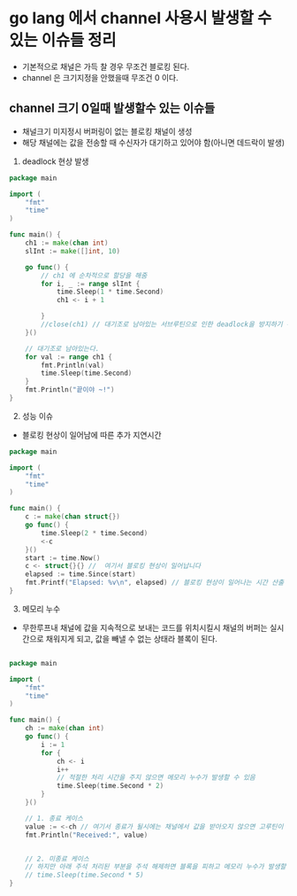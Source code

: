 # go lang 에서 channel 사용시 발생할 수 있는 이슈들 정리

- 기본적으로 채널은 가득 찰 경우 무조건 블로킹 된다.
- channel 은 크기지정을 안했을때 무조건 0 이다.

## channel 크기 0일때 발생할수 있는 이슈들

- 채널크기 미지정시 버퍼링이 없는 블로킹 채널이 생성
- 해당 채널에는 값을 전송할 때 수신자가 대기하고 있어야 함(아니면 데드락이 발생)

1. deadlock 현상 발생

```go
package main

import (
	"fmt"
	"time"
)

func main() {
	ch1 := make(chan int)
	slInt := make([]int, 10)

	go func() {
		// ch1 에 순차적으로 할당을 해줌
		for i, _ := range slInt {
			time.Sleep(1 * time.Second)
			ch1 <- i + 1

		}
		//close(ch1) // 대기조로 남아있는 서브루틴으로 인한 deadlock을 방지하기 위해 채널을 닫아준다.
	}()

	// 대기조로 남아있는다.
	for val := range ch1 {
		fmt.Println(val)
		time.Sleep(time.Second)
	}
	fmt.Println("끝이야 ~!")
}
```

2.  성능 이슈

- 블로킹 현상이 일어남에 따른 추가 지연시간

```go
package main

import (
	"fmt"
	"time"
)

func main() {
	c := make(chan struct{})
	go func() {
		time.Sleep(2 * time.Second)
		<-c
	}()
	start := time.Now()
	c <- struct{}{} //  여기서 블로킹 현상이 일어납니다
	elapsed := time.Since(start)
	fmt.Printf("Elapsed: %v\n", elapsed) // 블로킹 현상이 일어나는 시간 산출 => ex) Elapsed: 2.0125838s
}
```

3. 메모리 누수

- 무한루프내 채널에 값을 지속적으로 보내는 코드를 위치시킬시 채널의 버퍼는 실시간으로 채워지게 되고, 값을 빼낼 수 없는 상태라 블록이 된다.

```go

package main

import (
	"fmt"
	"time"
)

func main() {
	ch := make(chan int)
	go func() {
		i := 1
		for {
			ch <- i
			i++
			// 적절한 처리 시간을 주지 않으면 메모리 누수가 발생할 수 있음
			time.Sleep(time.Second * 2)
		}
	}()

    // 1. 종료 케이스
	value := <-ch // 여기서 종료가 될시에는 채널에서 값을 받아오지 않으면 고루틴이 블록되어 더 이상 값을 전송하지 않음 => 종료 됨 -=> 메모리 누수가 발생하지 않는다.
	fmt.Println("Received:", value)


    // 2. 미종료 케이스
	// 하지만 아래 주석 처리된 부분을 주석 해제하면 블록을 피하고 메모리 누수가 발생할 수 있음
	// time.Sleep(time.Second * 5)
}

```
